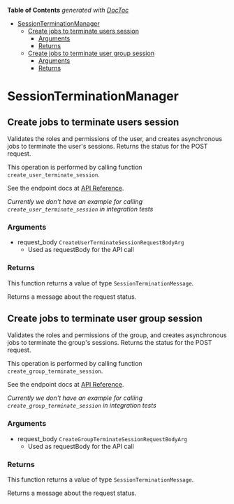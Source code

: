 <!-- START doctoc generated TOC please keep comment here to allow auto update -->
<!-- DON'T EDIT THIS SECTION, INSTEAD RE-RUN doctoc TO UPDATE -->
**Table of Contents**  *generated with [DocToc](https://github.com/thlorenz/doctoc)*

- [SessionTerminationManager](#sessionterminationmanager)
  - [Create jobs to terminate users session](#create-jobs-to-terminate-users-session)
    - [Arguments](#arguments)
    - [Returns](#returns)
  - [Create jobs to terminate user group session](#create-jobs-to-terminate-user-group-session)
    - [Arguments](#arguments-1)
    - [Returns](#returns-1)

<!-- END doctoc generated TOC please keep comment here to allow auto update -->

# SessionTerminationManager

## Create jobs to terminate users session

Validates the roles and permissions of the user,
and creates asynchronous jobs
to terminate the user&#x27;s sessions.
Returns the status for the POST request.

This operation is performed by calling function `create_user_terminate_session`.

See the endpoint docs at
[API Reference](https://developer.box.com/reference/post-users-terminate-sessions/).

*Currently we don't have an example for calling `create_user_terminate_session` in integration tests*

### Arguments

- request_body `CreateUserTerminateSessionRequestBodyArg`
  - Used as requestBody for the API call


### Returns

This function returns a value of type `SessionTerminationMessage`.

Returns a message about the request status.


## Create jobs to terminate user group session

Validates the roles and permissions of the group,
and creates asynchronous jobs
to terminate the group&#x27;s sessions.
Returns the status for the POST request.

This operation is performed by calling function `create_group_terminate_session`.

See the endpoint docs at
[API Reference](https://developer.box.com/reference/post-groups-terminate-sessions/).

*Currently we don't have an example for calling `create_group_terminate_session` in integration tests*

### Arguments

- request_body `CreateGroupTerminateSessionRequestBodyArg`
  - Used as requestBody for the API call


### Returns

This function returns a value of type `SessionTerminationMessage`.

Returns a message about the request status.


